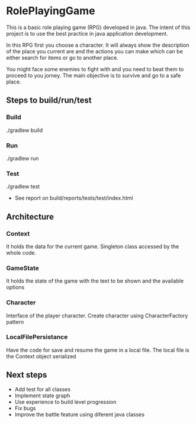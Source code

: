 # RolePlayingGame
This is a basic role playing game (RPG) developed in java. The intent of this project is to use the best practice in java application development.

In this RPG first you choose a character. It will always show the description of the place you current are and the actions you can make which can be either search for items or go to another place.

You might face some enemies to fight with and you need to beat them to proceed to you jorney. The main objective is to survive and go to a safe place.

##  Steps to build/run/test
### Build
./gradlew build

### Run
./gradlew run

### Test
./gradlew test
* See report on build/reports/tests/test/index.html

## Architecture
### Context
It holds the data for the current game. Singleton class accessed by the whole code.
### GameState
It holds the state of the game with the text to be shown and the available options
### Character
Interface of the player character. Create character using CharacterFactory pattern
### LocalFilePersistance
Have the code for save and resume the game in a local file. The local file is the Context object serialized

## Next steps
* Add test for all classes
* Implement state graph
* Use experience to build level progression
* Fix bugs
* Improve the battle feature using diferent java classes
